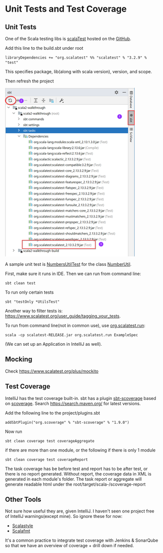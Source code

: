 # Unit Tests and Test Coverage

## Unit Tests
One of the Scala testing libs is [scalaTest](https://www.scalatest.org/) hosted on
the [GitHub](https://github.com/scalatest/scalatest).

Add this line to the build.sbt under root
```
libraryDependencies += "org.scalatest" %% "scalatest" % "3.2.9" % "test"
```
This specifies package, lib(along with scala version), version, and scope.

Then refresh the project

![build](build.sbt.png)

A sample unit test is 
[NumbersUtilTest](../src/test/scala/org/mytest/scala/walkthrough/s1_DataTypes/NumbersUtilTest.scala)
for the class
[NumberUtil](../src/main/scala/org/mytest/scala/walkthrough/s1_DataTypes/NumbersUtil.scala).

First, make sure it runs in IDE. Then we can run from command line:
```
sbt clean test
```
To run only certain tests
```
sbt "testOnly *UtilsTest"
```
Another way to filter tests is: https://www.scalatest.org/user_guide/tagging_your_tests.

To run from command line(not in common use), use 
[org.scalatest.run](https://www.scalatest.org/scaladoc/1.8/org/scalatest/run$.html):
```
scala -cp scalatest-RELEASE.jar org.scalatest.run ExampleSpec
```
(We can set up an Application in IntelliJ as well).

## Mocking
Check https://www.scalatest.org/plus/mockito

## Test Coverage
IntelliJ has the test coverage built-in. sbt has a plugin 
[sbt-scoverage](https://github.com/scoverage/sbt-scoverage) based on
[scoverage](http://scoverage.org/). Search https://search.maven.org/ for latest versions.

Add the following line to the project/plugins.sbt

```
addSbtPlugin("org.scoverage" % "sbt-scoverage" % "1.9.0")
```

Now run
```
sbt clean coverage test coverageAggregate
```
if there are more than one module, or the following if there is only 1 module
```
sbt clean coverage test coverageReport
```
The task coverage has be before test and report has to be after test, or there is
no report generated. Without report, the coverage data in XML is generated in
each module's folder. The task report or aggregate will generate readable html
under the root/target/scala-<version>/scoverage-report

## Other Tools

Not sure how useful they are, given IntelliJ. I haven't seen one project free of
IntelliJ warnings(except mine). So ignore these for now:
- [Scalastyle](http://www.scalastyle.org/)
- [Scalafmt](https://scalameta.org/scalafmt/)

It's a common practice to integrate test coverage with Jenkins & SonarQube so
that we have an overview of coverage + drill down if needed.
